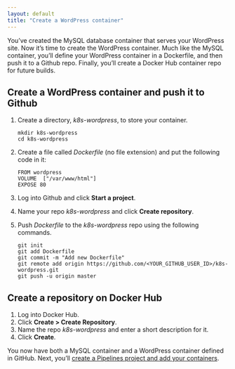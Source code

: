 ```yaml
---
layout: default
title: "Create a WordPress container"
--- 
```


You’ve created the MySQL database container that serves your WordPress site. Now it’s time to create the WordPress container. Much like the MySQL container, you’ll define your WordPress container in a Dockerfile, and then push it to a Github repo. Finally, you’ll create a Docker Hub container repo for future builds. 

## Create a WordPress container and push it to Github

1. Create a directory, *k8s-wordpress*, to store your container.

   ```
   mkdir k8s-wordpress 
   cd k8s-wordpress
   ```
   
1. Create a file called *Dockerfile* (no file extension) and put the following code in it:
   
   ```
   FROM wordpress
   VOLUME  ["/var/www/html"]
   EXPOSE 80
   ```
   
1. Log into Github and click **Start a project**.  
1. Name your repo *k8s-wordpress* and click **Create repository**.
1. Push *Dockerfile* to the *k8s-wordpress* repo using the following commands.

   ```
   git init
   git add Dockerfile
   git commit -m "Add new Dockerfile"
   git remote add origin https://github.com/<YOUR_GITHUB_USER_ID>/k8s-wordpress.git
   git push -u origin master
   ```

## Create a repository on Docker Hub

  1. Log into Docker Hub.
  1. Click **Create > Create Repository**.
  1. Name the repo *k8s-wordpress* and enter a short description for it. 
  1. Click **Create**. 

You now have both a MySQL container and a WordPress container defined in GitHub. Next, you’ll [create a Pipelines project and add your containers](./gs_create_project.html). 
